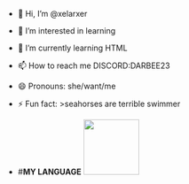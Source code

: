 - 👋 Hi, I’m @xelarxer
- 👀 I’m interested in learning 
- 🌱 I’m currently learning HTML
- 📫 How to reach me DISCORD:DARBEE23
- 😄 Pronouns: she/want/me
- ⚡ Fun fact: >seahorses are terrible swimmer

- #**MY LANGUAGE** <img width="100" src="https://imgs.search.brave.com/KIMjB0eK1Q60ysuc9PhEWrJ5ycfh3siH6mPUXZ_ZrnY/rs:fit:500:0:0:0/g:ce/aHR0cHM6Ly91cGxv/YWQud2lraW1lZGlh/Lm9yZy93aWtpcGVk/aWEvY29tbW9ucy90/aHVtYi82LzYxL0hU/TUw1X2xvZ29fYW5k/X3dvcmRtYXJrLnN2/Zy82NDBweC1IVE1M/NV9sb2dvX2FuZF93/b3JkbWFyay5zdmcu/cG5n">
<!---
xelarxer/xelarxer is a ✨ special ✨ repository because its `README.md` (this file) appears on your GitHub profile.
You can click the Preview link to take a look at your changes.
--->
